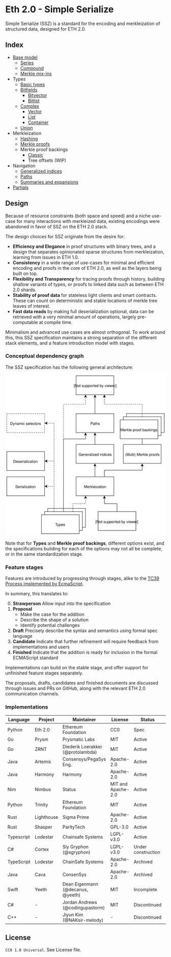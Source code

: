 # Eth 2.0 - Simple Serialize

Simple Serialize (SSZ) is a standard for the encoding and merkleization of structured data, designed for ETH 2.0.

## Index

- [Base model](./specs/base/model.md)
  - [Series](./specs/base/model.md#series)
  - [Compound](./specs/base/model.md#compound)
  - [Merkle mix-ins](./specs/base/model.md#merkle-mix-ins)
- Types
  - [Basic types](./specs/types/basic.md)
  - [Bitfields](./specs/types/bitfields.md)
    - [Bitvector](./specs/types/bitfields.md#bitvector)
    - [Bitlist](./specs/types/bitfields.md#bitlist)
  - [Complex](./specs/types/complex.md)
    - [Vector](./specs/types/complex.md#vector)
    - [List](./specs/types/complex.md#lists)
    - [Container](./specs/types/complex.md#container)
  - [Union](./specs/types/union.md)
- Merkleization
  - [Hashing](./specs/merkleization/hashing.md)
  - [Merkle proofs](./specs/merkleization/merkle_proofs.md)
  - Merkle proof backings
    - [Classic](./specs/merkleization/proof_backings/classic.md)
    - Tree offsets (WIP)
- Navigation
    - [Generalized indices](./specs/navigation/generalized_indices.md)
    - [Paths](./specs/navigation/paths.md)
    - [Summaries and expansions](./specs/navigation/summaries_expansions.md)
- [Partials](./specs/partials/partials.md)

## Design

Because of resource constraints (both space and speed) and a niche use-case for many interactions with merkleized data, existing encodings were abandoned in favor of SSZ on the ETH 2.0 stack.

The design choices for SSZ originate from the desire for:
- **Efficiency and Elegance** in proof structures with binary trees, and a design that separates opinionated sparse structures from merkleization, learning from issues in ETH 1.0.
- **Consistency** in a wide range of use-cases for minimal and efficient encoding and proofs in the core of ETH 2.0, as well as the layers being built on top.
- **Flexibility and Transparency** for tracing proofs through history, building shallow variants of types, or proofs to linked data such as between ETH 2.0 shards.
- **Stability of proof data** for stateless light clients and smart contracts. These can count on deterministic and stable locations of merkle tree leaves of interest.
- **Fast data reads** by making full deserialization optional, data can be retrieved with a very minimal amount of operations, largely pre-computable at compile time.

Minimalism and advanced use cases are almost orthogonal. To work around this, this SSZ specification maintains a strong separation of the different stack elements, and a feature introduction model with stages.

### Conceptual dependency graph

The SSZ specification has the following general architecture: 

![SSZ architecture](./ssz_arch.svg)

Note that for **Types** and **Merkle proof backings**, different options exist, and the specifications building for each of the options may not all be complete, or in the same standardization stage.

### Feature stages

Features are introduced by progressing through stages, alike to the [TC39 Process implemented by EcmaScript](https://tc39.es/process-document/).

In summary, this translates to:

0. **Strawperson** 	Allow input into the specification
1. **Proposal**
   - Make the case for the addition
   - Describe the shape of a solution
   - Identify potential challenges 
2. **Draft**        Precisely describe the syntax and semantics using formal spec language 
3. **Candidate** 	Indicate that further refinement will require feedback from implementations and users 
4. **Finished** 	Indicate that the addition is ready for inclusion in the formal ECMAScript standard 

Implementations can build on the stable stage, and offer support for unfinished feature stages separately.

The proposals, drafts, candidates and finished documents are discussed through issues and PRs on GitHub, along with the relevant ETH 2.0 communication channels.

### Implementations

| Language    | Project                   | Maintainer                        | License            | Status             | Implementation |
|-------------|---------------------------|-----------------------------------|--------------------|--------------------|----------------|
| Python      | Eth 2.0                   | Ethereum Foundation               | CC0                | Spec               |                |
| Go          | Prysm                     | Prysmatic Labs                    | MIT                | Active             |[`prysmaticlabs/go-ssz`](https://github.com/prysmaticlabs/go-ssz) |
| Go          | ZRNT                      | Diederik Loerakker (@protolambda) | MIT                | Active             |[`protolambda/zssz`](https://github.com/protolambda/zssz) |
| Java        | Artemis                   | Consensys/PegaSys Eng.            | Apache-2.0         | Active             |[`PegaSysEng/artemis/util`](https://github.com/PegaSysEng/artemis/tree/master/util/src/main/java/tech/pegasys/artemis/util) |
| Java        | Harmony                   | Harmony                           | Apache-2.0         | Active             |[`harmony-dev/beacon-chain-java/ssz`](https://github.com/harmony-dev/beacon-chain-java/tree/develop/ssz) |
| Nim         | Nimbus                    | Status                            | MIT and Apache-2.0 | Active             |[`status-im/nim-beacon-chain/ssz.nim`](https://github.com/status-im/nim-beacon-chain/blob/master/beacon_chain/ssz.nim) |
| Python      | Trinity                   | Ethereum Foundation               | MIT                | Active             |[`ethereum/py-ssz`](https://github.com/ethereum/py-ssz) |
| Rust        | Lighthouse                | Sigma Prime                       | Apache-2.0         | Active             |[`sigp/lighthouse/ssz`](https://github.com/sigp/lighthouse/tree/master/eth2/utils/ssz) |
| Rust        | Shasper                   | ParityTech                        | GPL-3.0            | Active             |[`paritytech/shasper/ssz`](https://github.com/paritytech/shasper/tree/master/utils/ssz) |
| Typescript  | Lodestar                  | Chainsafe Systems                 | LGPL-v3.0          | Active             |[`ChainSafe/lodestar/ssz`](https://github.com/ChainSafe/lodestar/tree/master/packages/ssz) |
| C#          | Cortex                    | Sly Gryphon (@sgryphon)           | LGPL-v3.0          | Under construction |[`sgryphon/cortex-ssz`](https://github.com/sgryphon/cortex-ssz) |
| TypeScript  | Lodestar                  | ChainSafe Systems                 | Apache-2.0         | Archived           |[`ChainSafe/ssz-js`](https://github.com/ChainSafe/ssz-js) |
| Java        | Cava                      | ConsenSys                         | Apache-2.0         | Archived           |[`ConsenSys/cava/ssz`](https://www.github.com/ConsenSys/cava/tree/master/ssz) |
| Swift       | Yeeth                     | Dean Eigenmann (@decanus, @yeeth) | MIT                | Incomplete         |[`yeeth/SimpleSerialize.swift`](https://github.com/yeeth/SimpleSerialize.swift) |
| C#          | -                         | Jordan Andrews (@codingupastorm)  | MIT                | Discontinued       |[`codingupastorm/csharp-ssz`](https://github.com/codingupastorm/csharp-ssz) |
| C++         | -                         | Jiyun Kim (@NAKsir-melody)        | -                  | Discontinued       |[`NAKsir-melody/cpp_ssz`](https://github.com/NAKsir-melody/cpp_ssz) |

## License

`CC0 1.0 Universal`. See License file.
